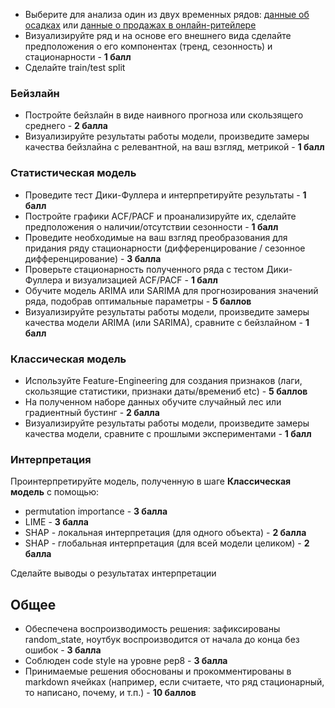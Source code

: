 - Выберите для анализа один из двух временных рядов: [данные об осадках](https://disk.yandex.ru/d/mh1I7jRd0wRA4w) или [данные о продажах в онлайн-ритейлере](https://disk.yandex.ru/d/G2J7az05_TqlEw)
- Визуализируйте ряд и на основе его внешнего вида сделайте предположения о его компонентах (тренд, сезонность) и стационарности - **1 балл**
- Сделайте train/test split


### Бейзлайн

- Постройте бейзлайн в виде наивного прогноза или скользящего среднего - **2 балла**
- Визуализируйте результаты работы модели, произведите замеры качества бейзлайна с релевантной, на ваш взгляд, метрикой - **1 балл**

### Статистическая модель

- Проведите тест Дики-Фуллера и интерпретируйте результаты - **1 балл**
- Постройте графики ACF/PACF и проанализируйте их, сделайте предположения о наличии/отсутствии сезонности - **1 балл**
- Проведите необходимые на ваш взгляд преобразования для придания ряду стационарности (дифференцирование / сезонное дифференцирование) - **3 балла**
- Проверьте стационарность полученного ряда с тестом Дики-Фуллера и визуализацией ACF/PACF - **1 балл**
- Обучите модель ARIMA или SARIMA для прогнозирования значений ряда, подобрав оптимальные параметры - **5 баллов**
- Визуализируйте результаты работы модели, произведите замеры качества модели ARIMA (или SARIMA), сравните с бейзлайном - **1 балл**

### Классическая модель

- Используйте Feature-Engineering для создания признаков (лаги, скользящие статистики, признаки даты/времениб etc) - **5 баллов**
- На полученном наборе данных обучите случайный лес или градиентный бустинг - **2 балла**
- Визуализируйте результаты работы модели, произведите замеры качества модели, сравните с прошлыми экспериментами - **1 балл**

### Интерпретация

Проинтерпретируйте модель, полученную в шаге **Классическая модель** с помощью:
- permutation importance - **3 балла**
- LIME - **3 балла**
- SHAP - локальная интерпретация (для одного объекта) - **2 балла**
- SHAP - глобальная интерпретация (для всей модели целиком) - **2 балла**

Сделайте выводы о результатах интерпретации 


## Общее

- Обеспечена воспроизводимость решения: зафиксированы random_state, ноутбук воспроизводится от начала до конца без ошибок - **3 балла**
- Соблюден code style на уровне pep8 - **3 балла**
- Принимаемые решения обоснованы и прокомментированы в markdown ячейках (например, если считаете, что ряд стационарный, то написано, почему, и т.п.) - **10 баллов**
